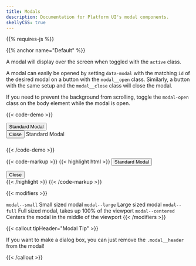 ```yaml
---
title: Modals
description: Documentation for Platform UI's modal components.
skellyCSS: true
---
```


{{% requires-js %}}

{{% anchor name="Default" %}}

A modal will display over the screen when toggled with the `active` class.

A modal can easily be opened by setting `data-modal` with the matching `id` of the desired modal on a button with the `modal__open` class. Similarly, a button with the same setup and the `modal__close` class will close the modal.

If you need to prevent the background from scrolling, toggle the `modal-open` class on the body element while the modal is open.

{{< code-demo >}}
<div class="block mb-3">
    <button class="button modal__open" data-modal="default-modal">Standard Modal</button>
</div>

<div id="default-modal" class="modal" tabindex="-1">
  <div class="modal__inner">
    <div class="modal__header">
      <button class="button modal__close" data-modal="default-modal">Close <i class="pi-times"></i></button>
      Standard Modal
    </div>
    <div class="modal__content">
      <h3 class="skeleton skeleton--md" role="presentation"></h3>
      <p class="skeleton" data-lines="4" role="presentation"></p>
    </div>
  </div>
</div>
{{< /code-demo >}}

{{< code-markup >}}
{{< highlight html >}}
<button class="button button--lg modal__open" data-modal="default-modal">Standard Modal</button>
<!-- Standard Modal -->
<div id="default-modal" class="modal">
  <div class="modal__inner">
    <div class="modal__header">
      <button class="button modal__close" data-modal="default-modal">
        Close 
        <i class="pi-times"></i>
      </button>
      <!-- Modal Header goes here! -->
    </div>
    <div class="modal__content">
      <!-- Modal content goes here! -->
    </div>
  </div>
</div>
{{< /highlight >}}
{{< /code-markup >}}

{{< modifiers >}}
<tr>
  <td data-label="Modifier">
    <code>modal--small</code>
  </td>
  <td data-label="Behavior">
    Small sized modal
  </td>
</tr>
  <td data-label="Modifier">
    <code>modal--large</code>
  </td>
  <td data-label="Behavior">
    Large sized modal
  </td>
</tr>
  <td data-label="Modifier">
    <code>modal--full</code>
  </td>
  <td data-label="Behavior">
    Full sized modal, takes up 100% of the viewport
  </td>
</tr>
  <td data-label="Modifier">
    <code>modal--centered</code>
  </td>
  <td data-label="Behavior">
    Centers the modal in the middle of the viewport
  </td>
</tr>
{{< /modifiers >}}

{{< callout tipHeader="Modal Tip" >}}
  <p>If you want to make a dialog box, you can just remove the <code>.modal__header</code> from the modal!</p>
{{< /callout >}}